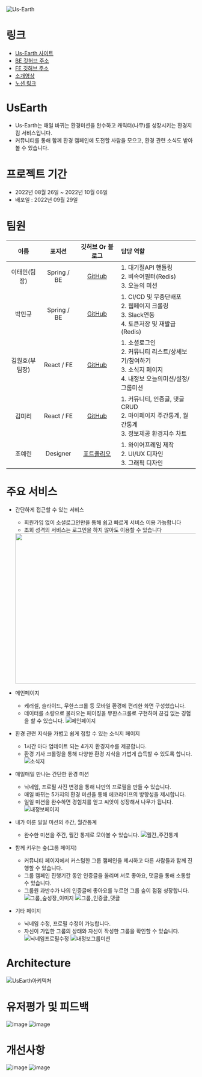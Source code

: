 ![Us-Earth](https://user-images.githubusercontent.com/99243066/194052653-ff4166a6-cd22-468a-8edc-6fcadd992c0d.png)
<br>
# 링크
* [Us-Earth 사이트](https://usearth.co.kr)
* [BE 깃허브 주소](https://github.com/Us-Earth/UsEarth.git)
* [FE 깃허브 주소](https://github.com/Us-Earth/us-earth_fe.git)
* [소개영상](https://www.youtube.com/watch?v=6h10HWaQW3w&feature=youtu.be)
* [노션 링크](https://www.notion.so/2fb82bcd1947457893f68acaee850f55)

# UsEarth
  * Us-Earth는 매일 바뀌는 환경미션을 완수하고 캐릭터(나무)를 성장시키는 환경지킴 서비스입니다. 
  * 커뮤니티를 통해 함께 환경 캠페인에 도전할 사람을 모으고, 환경 관련 소식도 받아볼 수 있습니다.
# 프로젝트 기간
 * 2022년 08월 26일 ~ 2022년 10월 06일
 * 배포일 : 2022년 09월 29일
# 팀원
|이름|포지션|깃허브 Or 블로그|담당 역할|
|:-----:|:---:|:---:|:---|
|이태민(팀장)|Spring / BE|[GitHub](https://github.com/PhiloMonx1)|1. 대기질API 핸들링 </br>2. 비속어필터(Redis)</br> 3. 오늘의 미션|
|박민규|Spring / BE|[GitHub](https://github.com/Minkyu222341)|1. CI/CD 및 무중단배포 </br> 2. 웹페이지 크롤링 </br>3. Slack연동 <br/>4. 토큰저장 및 재발급(Redis)|
|김원호(부팀장)|React / FE|[GitHub](https://github.com/loveyoujgb)|1. 소셜로그인 </br>2. 커뮤니티 리스트/상세보기/참여하기</br> 3. 소식지 페이지</br> 4. 내정보 오늘의미션/설정/그룹미션|
|김미리|React / FE|[GitHub](https://github.com/woonhk90/us-earth_fe)|1. 커뮤니티, 인증글, 댓글 CRUD </br>2. 마이페이지 주간통계, 월간통계</br> 3. 정보제공 환경지수 차트|
|조예린|Designer|[포트폴리오](http://kkyy0406.cafe24.com/styling.html)|1. 와이어프레임 제작 </br>2. UI/UX 디자인</br> 3. 그래픽 디자인|

# 주요 서비스
- 간단하게 접근할 수 있는 서비스
    - 회원가입 없이 소셜로그인만을 통해 쉽고 빠르게 서비스 이용 가능합니다
    - 조회 성격의 서비스는 로그인을 하지 않아도 이용할 수 있습니다
    <img src="[로그인x페이지](https://user-images.githubusercontent.com/107628613/194063829-f324eca0-ccb7-42f0-a1d9-d3954c2e06b5.png)" width="785" height="400"/>
- 메인페이지
    - 케러셀, 슬라이드, 무한스크롤 등 모바일 환경에 편리한 화면 구성했습니다.
    - 데이터를 소량으로 불러오는 페이징을 무한스크롤로 구현하여 끊김 없는 경험을 할 수 있습니다.
    ![메인페이지](https://user-images.githubusercontent.com/107628613/194063832-a78e27f0-6d8c-4bba-97cf-7da93a2844ce.png)
- 환경 관련 지식을 가볍고 쉽게 접할 수 있는 소식지 페이지
    - 1시간 마다 업데이트 되는 4가지 환경지수를 제공합니다.
    - 환경 기사 크롤링을 통해 다양한 환경 지식을 가볍게 습득할 수 있도록 합니다.
    ![소식지](https://user-images.githubusercontent.com/107628613/194063834-8e1e4dd0-9561-4dbc-aa4f-448fa3b1370e.png)
- 매일매일 만나는 간단한 환경 미션
    - 닉네임, 프로필 사진 변경을 통해 나만의 프로필을 만들 수 있습니다.
    - 매일 바뀌는 5가지의 환경 미션을 통해 에코라이프의 방향성을 제시합니다.
    - 일일 미션을 완수하면 경험치를 얻고 씨앗이 성장해서 나무가 됩니다. 
    ![내정보페이지](https://user-images.githubusercontent.com/107628613/194063825-638054f8-abbb-48fb-9b82-e582a02c2de0.png)
- 내가 이룬 일일 미션의 주간, 월간통계
    - 완수한 미션을 주간, 월간 통계로 모아볼 수 있습니다.
    ![월간_주간통계](https://user-images.githubusercontent.com/107628613/194063840-b598fcf7-2729-4984-90e7-44f27a9d4d53.png)
    
- 함께 키우는 숲(그룹 페이지)
    - 커뮤니티 페이지에서 커스텀한 그룹 캠페인을 제시하고 다른 사람들과 함께 진행할 수 있습니다.
    - 그룹 캠페인 진행기간 동안 인증글을 올리며 서로 좋아요, 댓글을 통해 소통할 수 있습니다.
    - 그룹원 과반수가 나의 인증글에 좋아요를 누르면 그룹 숲이 점점 성장합니다.
    ![그룹_숲성장_이미지](https://user-images.githubusercontent.com/107628613/194063671-4049d903-0468-48a2-a158-eabd02c87fa0.png)
![그룹_인증글_댓글](https://user-images.githubusercontent.com/107628613/194063756-7adb5b79-cbdb-4bbe-aa37-27b6214e62c8.png)
- 기타 페이지
    - 닉네임 수정, 프로필 수정이 가능합니다.
    - 자신이 가입한 그룹의 상태와 자신이 작성한 그룹을 확인할 수 있습니다.
![닉네임프로필수정](https://user-images.githubusercontent.com/107628613/194063827-dd7e4571-4a45-4b19-b220-32185a1f7c00.png)
![내정보그룹미션](https://user-images.githubusercontent.com/107628613/194063819-9569da68-b803-4cba-b074-f13060567c83.png)
# Architecture
![UsEarth아키텍처](https://user-images.githubusercontent.com/108817236/193409607-020133eb-0686-462b-8e87-ee643a1deb13.png)

# 유저평가 및 피드백
![image](https://user-images.githubusercontent.com/108817236/194044368-fe1ec4f0-c8f5-4d38-aff2-1e4c7d3368d4.png)
![image](https://user-images.githubusercontent.com/108817236/194044803-009e16a8-0514-409e-ab61-09f80e6f5c0a.png)

# 개선사항
![image](https://user-images.githubusercontent.com/108817236/194042261-38bfe0c1-24c2-4d36-99f6-150f5d62d6c8.png)
![image](https://user-images.githubusercontent.com/108817236/194042384-6fddfa37-2591-4de1-adb5-f0173270e4ee.png)
